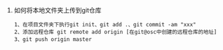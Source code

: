 1. 如何将本地文件夹上传到git仓库

   ```
   1、在项目文件夹下执行git init、git add .、git commit -am "xxx"
   2、添加远程仓库 git remote add origin [在git@osc中创建的远程仓库的地址]
   3、git push origin master 
   ```

   